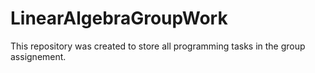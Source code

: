 # LinearAlgebraGroupWork
This repository was created to store all programming tasks in the group assignement. 
